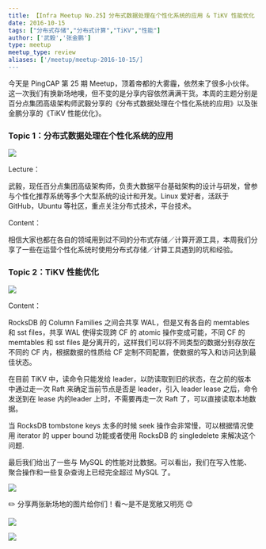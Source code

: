 ```yaml
---
title: 【Infra Meetup No.25】分布式数据处理在个性化系统的应用 & TiKV 性能优化
date: 2016-10-15
tags: ["分布式存储","分布式计算","TiKV","性能"]
author: ['武毅','张金鹏']
type: meetup
meetup_type: review
aliases: ['/meetup/meetup-2016-10-15/]
---
```



今天是 PingCAP 第 25 期 Meetup，顶着帝都的大雾霾，依然来了很多小伙伴。这一次我们有换新场地噢，但不变的是分享内容依然满满干货。本周的主题分别是百分点集团高级架构师武毅分享的《分布式数据处理在个性化系统的应用》以及张金鹏分享的《TiKV 性能优化》。

### Topic 1：分布式数据处理在个性化系统的应用

![](http://upload-images.jianshu.io/upload_images/542677-7dc34b277df3f507?imageMogr2/auto-orient/strip%7CimageView2/2/w/1240)

Lecture：

武毅，现任百分点集团高级架构师，负责大数据平台基础架构的设计与研发，曾参与个性化推荐系统等多个大型系统的设计和开发。Linux 爱好者，活跃于 GitHub，Ubuntu 等社区，重点关注分布式技术，平台技术。

Content：

相信大家也都在各自的领域用到过不同的分布式存储／计算开源工具，本周我们分享了一些在运营个性化系统时使用分布式存储／计算工具遇到的坑和经验。

### Topic 2：TiKV 性能优化

![](http://upload-images.jianshu.io/upload_images/542677-fbbfa079bd59de24?imageMogr2/auto-orient/strip%7CimageView2/2/w/1240)

Content：

RocksDB 的 Column Families 之间会共享 WAL，但是又有各自的 memtables 和 sst files，共享 WAL 使得实现跨 CF 的 atomic 操作变成可能，不同 CF 的 memtables 和 sst files 是分离开的，这样我们可以将不同类型的数据分别存放在不同的 CF 内，根据数据的性质给 CF 定制不同配置，使数据的写入和访问达到最佳状态。

在目前 TiKV 中，读命令只能发给 leader，以防读取到旧的状态，在之前的版本中通过走一次 Raft 来确定当前节点是否是 leader，引入 leader lease 之后，命令发送到在 lease 内的leader 上时，不需要再走一次 Raft 了，可以直接读取本地数据。

当 RocksDB tombstone keys 太多的时候 seek 操作会非常慢，可以根据情况使用 iterator 的 upper bound 功能或者使用 RocksDB 的 singledelete 来解决这个问题.

最后我们给出了一些与 MySQL 的性能对比数据。可以看出，我们在写入性能、聚合操作和一些复杂查询上已经完全超过 MySQL 了。

![](http://upload-images.jianshu.io/upload_images/542677-9bef5f61070f580e?imageMogr2/auto-orient/strip%7CimageView2/2/w/1240)

✏️ 分享两张新场地的图片给你们！看～是不是宽敞又明亮 😊

![](http://upload-images.jianshu.io/upload_images/542677-ff4feddbdd0edc99?imageMogr2/auto-orient/strip%7CimageView2/2/w/1240)

![](http://upload-images.jianshu.io/upload_images/542677-a247a4664b4c9f03?imageMogr2/auto-orient/strip%7CimageView2/2/w/1240)

